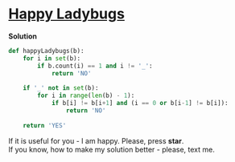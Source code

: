 # [Happy Ladybugs](https://www.hackerrank.com/challenges/happy-ladybugs/problem)

**Solution**
<br>
```python
def happyLadybugs(b):
    for i in set(b):
        if b.count(i) == 1 and i != '_':
            return 'NO'
    
    if '_' not in set(b):
        for i in range(len(b) - 1):
            if b[i] != b[i+1] and (i == 0 or b[i-1] != b[i]):
                return 'NO'
        
    return 'YES'
```

If it is useful for you - I am happy. Please, press **star**.
<br>
If you know, how to make my solution better - please, text me.
